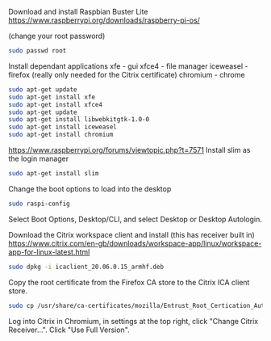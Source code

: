 Download and install Raspbian Buster Lite
https://www.raspberrypi.org/downloads/raspberry-pi-os/

(change your root password)
```bash
sudo passwd root
```

Install dependant applications
xfe - gui
xfce4 - file manager
iceweasel - firefox (really only needed for the Citrix certificate)
chromium - chrome
```bash
sudo apt-get update
sudo apt-get install xfe 
sudo apt-get install xfce4 
sudo apt-get update
sudo apt-get install libwebkitgtk-1.0-0
sudo apt-get install iceweasel 
sudo apt-get install chromium
```

https://www.raspberrypi.org/forums/viewtopic.php?t=7571
Install slim as the login manager
```bash
sudo apt-get install slim
```

Change the boot options to load into the desktop
```bash
sudo raspi-config
```
Select Boot Options, Desktop/CLI, and select Desktop or Desktop Autologin.

Download the Citrix workspace client and install (this has receiver built in)
https://www.citrix.com/en-gb/downloads/workspace-app/linux/workspace-app-for-linux-latest.html
```bash
sudo dpkg -i icaclient_20.06.0.15_armhf.deb 
```

Copy the root certificate from the Firefox CA store to the Citrix ICA client store.
```bash
sudo cp /usr/share/ca-certificates/mozilla/Entrust_Root_Certication_Authority_-_G2.crt /opt/Citrix/ICAClient/keystore/cacerts/
```

Log into Citrix in Chromium, in settings at the top right, click "Change Citrix Receiver...". Click "Use Full Version".
